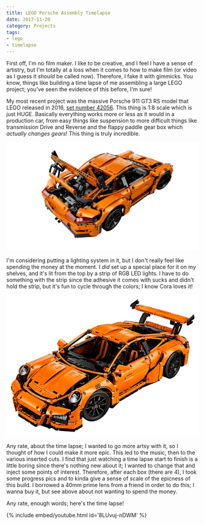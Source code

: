 ```yaml
---
title: LEGO Porsche Assembly Timelapse
date: 2017-11-20
category: Projects
tags:
- lego
- timelapse
---
```


First off, I'm no film maker. I like to be creative, and I feel I have a sense of artistry, but I'm
totally at a loss when it comes to how to make film (or video as I guess it _should_ be called now).
Therefore, I fake it with gimmicks. You know, things like building a time lapse of me assembling a
large LEGO project; you've seen the evidence of this before, I'm sure!

My most recent project was the massive Porsche 911 GT3 RS model that LEGO released in 2016,
[set number 42056](lego-store-link). This thing is 1:8 scale which is just HUGE. Basically everything
 works more or less as it would in a production car, from easy things like suspension to more difficult
 things like transmission Drive and Reverse and the flappy paddle gear box which _actually changes gears_!
This thing is truly incredible.

![LEGO Porsche 911 GT3 RS View 1](/assets/img/posts/porsche-timelapse-assembly/porsche_timelapse_1.jpg)

I'm considering putting a lighting system in it, but I don't really feel like spending the money at the
moment. I _did_ set up a special place for it on my shelves, and it's lit from the top by a strip of
RGB LED lights. I have to do something with the strip since the adhesive it comes with sucks and didn't 
hold the strip, but it's fun to cycle through the colors; I know Cora loves it!

![LEGO Porsche 911 GT3 RS View 2](/assets/img/posts/porsche-timelapse-assembly/porsche_timelapse_2.jpg)

Any rate, about the time lapse; I wanted to go more artsy with it, so I thought of how I could make it
more epic. This led to the music, then to the various inserted cuts. I find that just watching a time
lapse start to finish is a little boring since there's nothing new about it; I wanted to change that and
inject some points of interest. Therefore, after each box (there are 4), I took some progress pics and
to kinda give a sense of scale of the epicness of this build. I borrowed a 40mm prime lens from a friend
in order to do this; I wanna buy it, but see above about not wanting to spend the money.

Any rate, enough words; here's the time lapse!

{% include embed/youtube.html id='8LUvuj-nDWM' %}

